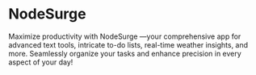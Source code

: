 # NodeSurge
Maximize productivity with NodeSurge —your comprehensive app for advanced text tools, intricate to-do lists, real-time weather insights, and more. Seamlessly organize your tasks and enhance precision in every aspect of your day!
